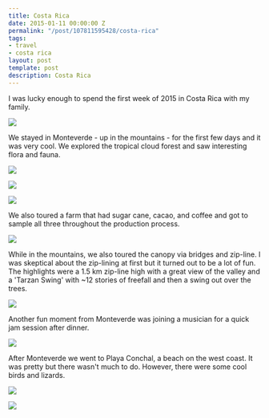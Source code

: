 ```yaml
---
title: Costa Rica
date: 2015-01-11 00:00:00 Z
permalink: "/post/107811595428/costa-rica"
tags:
- travel
- costa rica
layout: post
template: post
description: Costa Rica
---
```


I was lucky enough to spend the first week of 2015 in Costa Rica with my family. 

![](/images/446b12e3e449e760a2339b776b5a7319dad6069e28e2f90869548c8e1c234bd1.jpg)

We stayed in Monteverde - up in the mountains - for the first few days and it was very cool. We explored the tropical cloud forest and saw interesting flora and fauna.

![](/images/1ee18e135152d61ea418a88813414742d07076f8bc77b029e41488d3b4f5f11a.jpg)

![](/images/77f8a0a258df0afdbc3829ba764e3fe374ab25a1ffc4faa5d22562a82f85452c.jpg)

![](/images/05adecb6bc804d6f9fa686c7ea3e9cc844c3eee952c5ded6435ff8547909e176.jpg)

We also toured a farm that had sugar cane, cacao, and coffee and got to sample all three throughout the production process.

![](/images/05c8a44756592c32a119c99caf0d386be947e205588cb4b7659c4df20e6a6b22.jpg)

While in the mountains, we also toured the canopy via bridges and zip-line. I was skeptical about the zip-lining at first but it turned out to be a lot of fun. The highlights were a 1.5 km zip-line high with a great view of the valley and a 'Tarzan Swing' with ~12 stories of freefall and then a swing out over the trees.

![](/images/bb444de8a29afd3ce5c5d62189cbb80026d76de34184167f4ae65155ea5431e6.jpg)

Another fun moment from Monteverde was joining a musician for a quick jam session after dinner.

![](/images/502983c523a5d5ae01a6ceeb6fd78012ff5428445bb35c04e46aa86caf6ff29d.jpg)

After Monteverde we went to Playa Conchal, a beach on the west coast. It was pretty but there wasn't much to do. However, there were some cool birds and lizards.

![](/images/d0a93cd68be42a1a8740a6a9f6fc2b3987734f1ef973e4f37cf84b2fe46f9b6d.jpg)

![](/images/ad9491c9713ecde8cdb7200494895dcfb3bd8601d476a3b696d2ca9e1d355215.jpg)
